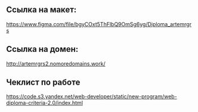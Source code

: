 ## Ссылка на макет: 
https://www.figma.com/file/bgyCOxt5ThFlbQ9OmSg6yg/Diploma_artemrgrs

## Ссылка на домен: 
http://artemrgrs2.nomoredomains.work/

## Чеклист по работе
https://code.s3.yandex.net/web-developer/static/new-program/web-diploma-criteria-2.0/index.html
